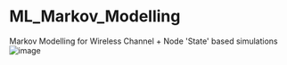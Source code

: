 # ML_Markov_Modelling
Markov Modelling for  Wireless Channel + Node  'State'  based  simulations
![image](https://user-images.githubusercontent.com/21118209/218280084-f98896cb-53a9-4a71-9c23-f5def5a48975.png)
